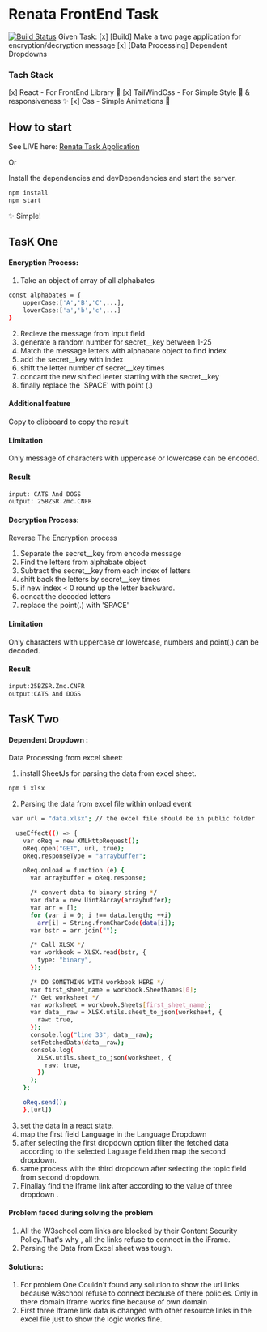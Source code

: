 # Renata FrontEnd Task

[![Build Status](https://travis-ci.org/joemccann/dillinger.svg?branch=master)](https://travis-ci.org/joemccann/dillinger)
Given Task:
[x] [Build] Make a two page application for encryption/decryption message
[x] [Data Processing] Dependent Dropdowns

### Tach Stack

[x] React - For FrontEnd Library 🏡
[x] TailWindCss - For Simple Style 💄 & responsiveness ✨
[x] Css - Simple Animations 💫

## How to start

See LIVE here: [Renata Task Application](https://renata-frontend-task.netlify.app/)

Or

Install the dependencies and devDependencies and start the server.

```sh
npm install
npm start
```

✨ Simple!

## TasK One

#### Encryption Process:

1. Take an object of array of all alphabates

```sh
const alphabates = {
    upperCase:['A','B','C',...],
    lowerCase:['a','b','c',...]
}
```

2. Recieve the message from Input field
3. generate a random number for secret\_\_key between 1-25
4. Match the message letters with alphabate object to find index
5. add the secret\_\_key with index
6. shift the letter number of secret\_\_key times
7. concant the new shifted leeter starting with the secret\_\_key
8. finally replace the 'SPACE' with point (.)

#### Additional feature

Copy to clipboard to copy the result

#### Limitation

Only message of characters with uppercase or lowercase can be encoded.

#### Result

```sh
input: CATS And DOGS
output: 25BZSR.Zmc.CNFR
```

#### Decryption Process:

Reverse The Encryption process

1. Separate the secret\_\_key from encode message
2. Find the letters from alphabate object
3. Subtract the secret\_\_key from each index of letters
4. shift back the letters by secret\_\_key times
5. if new index < 0 round up the letter backward.
6. concat the decoded letters
7. replace the point(.) with 'SPACE'

#### Limitation

Only characters with uppercase or lowercase, numbers and point(.) can be decoded.

#### Result

```sh
input:25BZSR.Zmc.CNFR
output:CATS And DOGS
```

## TasK Two

#### Dependent Dropdown :

Data Processing from excel sheet:

1. install SheetJs for parsing the data from excel sheet.

```sh
npm i xlsx
```

2. Parsing the data from excel file within onload event

```sh
 var url = "data.xlsx"; // the excel file should be in public folder

  useEffect(() => {
    var oReq = new XMLHttpRequest();
    oReq.open("GET", url, true);
    oReq.responseType = "arraybuffer";

    oReq.onload = function (e) {
      var arraybuffer = oReq.response;

      /* convert data to binary string */
      var data = new Uint8Array(arraybuffer);
      var arr = [];
      for (var i = 0; i !== data.length; ++i)
        arr[i] = String.fromCharCode(data[i]);
      var bstr = arr.join("");

      /* Call XLSX */
      var workbook = XLSX.read(bstr, {
        type: "binary",
      });

      /* DO SOMETHING WITH workbook HERE */
      var first_sheet_name = workbook.SheetNames[0];
      /* Get worksheet */
      var worksheet = workbook.Sheets[first_sheet_name];
      var data__raw = XLSX.utils.sheet_to_json(worksheet, {
        raw: true,
      });
      console.log("line 33", data__raw);
      setFetchedData(data__raw);
      console.log(
        XLSX.utils.sheet_to_json(worksheet, {
          raw: true,
        })
      );
    };

    oReq.send();
    },[url])
```

3. set the data in a react state.
4. map the first field Language in the Language Dropdown
5. after selecting the first dropdown option filter the fetched data according to the selected Laguage field.then map the second dropdown.
6. same process with the third dropdown after selecting the topic field from second dropdown.
7. Finallay find the Iframe link after according to the value of three dropdown .

#### Problem faced during solving the problem

1. All the W3school.com links are blocked by their Content Security Policy.That's why , all the links refuse to connect in the iFrame.
2. Parsing the Data from Excel sheet was tough.

#### Solutions:

1. For problem One Couldn't found any solution to show the url links because w3school refuse to connect because of there policies. Only in there domain Iframe works fine because of own domain
2. First three Iframe link data is changed with other resource links in the excel file just to show the logic works fine.
